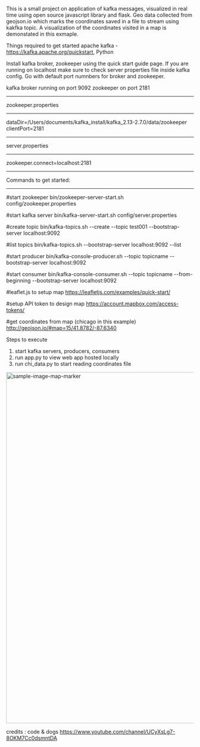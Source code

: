 This is a small project on application of kafka messages, visualized in real time using open source javascript library and flask. Geo data collected from geojson.io which marks the coordinates saved in a file to stream using kakfka topic. A visualization of the coordinates visited in a map is demonstated in this exmaple.

Things required to get started apache kafka -  https://kafka.apache.org/quickstart, Python

Install kafka broker, zookeeper using the quick start guide page.
If you are running on localhost make sure to check server properties file inside kafka config. Go with default port numnbers for broker and zookeeper.

kafka broker running on port 9092
zookeeper on port 2181

****************************
zookeeper.properties
****************************
dataDir=/Users/documents/kafka_install/kafka_2.13-2.7.0/data/zookeeper
clientPort=2181

****************************
server.properties
****************************
zookeeper.connect=localhost:2181

****************************
Commands to get started:
****************************

#start zookeeper
bin/zookeeper-server-start.sh config/zookeeper.properties

#start kafka server
bin/kafka-server-start.sh config/server.properties

#create topic
bin/kafka-topics.sh --create --topic test001 --bootstrap-server localhost:9092

#list topics
bin/kafka-topics.sh --bootstrap-server localhost:9092 --list

#start producer 
bin/kafka-console-producer.sh --topic topicname --bootstrap-server localhost:9092

#start consumer
bin/kafka-console-consumer.sh --topic topicname --from-beginning --bootstrap-server localhost:9092

#leaflet.js to setup map
https://leafletjs.com/examples/quick-start/

#setup API token to design map
https://account.mapbox.com/access-tokens/

#get coordinates from map (chicago in this example)
http://geojson.io/#map=15/41.8782/-87.6340 

Steps to execute
1. start kafka servers, producers, consumers
2. run app.py to view web app hosted locally
3. run chi_data.py to start reading coordinates file

<img width="940" alt="sample-image-map-marker" src="https://user-images.githubusercontent.com/42100918/111898981-6804bb00-89f7-11eb-8d3b-e8859d7d114f.png">





credits : code & dogs
https://www.youtube.com/channel/UCyXsLg7-8OKM7Cc0dsmntDA
